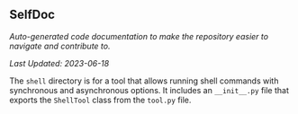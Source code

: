 <!--- START SELFDOC --->
## SelfDoc
_Auto-generated code documentation to make the repository easier to navigate and contribute to._

_Last Updated: 2023-06-18_

The `shell` directory is for a tool that allows running shell commands with synchronous and asynchronous options. It includes an `__init__.py` file that exports the `ShellTool` class from the `tool.py` file.

<!--- END SELFDOC --->